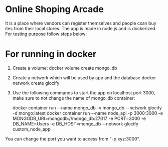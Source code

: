 # Online Shoping Arcade
It is a place where vendors can register themselves and people csan buy ites from their local stores.
The app is made in node.js and is dockerized. For testing purpose follow steps below:
# For running in docker
1. Create a volume:
    docker volume create mongo_db
2. Create a network which will be used by app and the database
    docker network create glocify
3. Use the following commands to start the app on localhost port 3000, make sure to not change the name of mongo_db container:

    docker container run --name mongo_db -v mongo_db --network glocify -d mongo:latest
    docker container run --name node_api -p 3000:3000 -e MONGODB_URI=mongodb://mongo_db:27017 -e PORT=3000 -e DB_NAME=Users -e DB_HOST=mongo_db --network glocify custom_node_app

You can change the port you want to access from "-p xyz:3000".